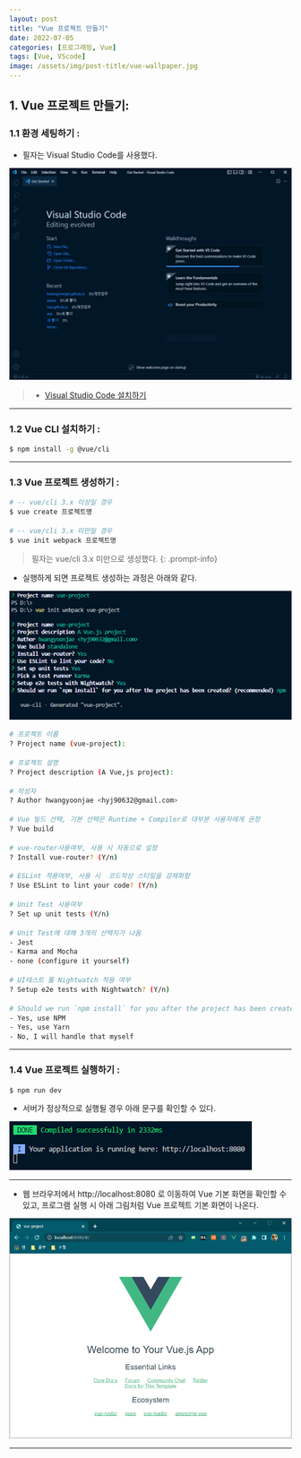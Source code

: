 ```yaml
---
layout: post
title: "Vue 프로젝트 만들기"
date: 2022-07-05
categories: [프로그래밍, Vue]
tags: [Vue, VScode]
image: /assets/img/post-title/vue-wallpaper.jpg
---
```


## 1. Vue 프로젝트 만들기:
### 1.1 환경 세팅하기 :

- 필자는 Visual Studio Code를 사용했다.
  
![텍스트](/assets/img/post/Vue/vscode%20%EC%84%A4%EC%B9%98%20%ED%9B%84%20%ED%99%94%EB%A9%B4.PNG)
> * [Visual Studio Code 설치하기](https://code.visualstudio.com/ "vscode 설치")

* * *

### 1.2 Vue CLI 설치하기 :
```bash
$ npm install -g @vue/cli
```

* * *

### 1.3 Vue 프로젝트 생성하기 :
```bash
# -- vue/cli 3.x 이상일 경우
$ vue create 프로젝트명

# -- vue/cli 3.x 미만일 경우
$ vue init webpack 프로젝트명
```

> 필자는 vue/cli 3.x 미만으로 생성했다.
{: .prompt-info}

- 실행하게 되면 프로젝트 생성하는 과정은 아래와 같다.

![텍스트](/assets/img/post/Vue/vue%20%ED%94%84%EB%A1%9C%EC%A0%9D%ED%8A%B8%20%EC%83%9D%EC%84%B1.PNG)

```bash
# 프로젝트 이름
? Project name (vue-project):

# 프로젝트 설명
? Project description (A Vue,js project):

# 작성자
? Author hwangyoonjae <hyj90632@gmail.com>

# Vue 빌드 선택, 기본 선택은 Runtime + Compiler로 대부분 사용자에게 권장
? Vue build

# vue-router사용여부, 사용 시 자동으로 설정 
? Install vue-router? (Y/n)

# ESLint 적용여부, 사용 시  코드작성 스타일을 강제화함 
? Use ESLint to lint your code? (Y/n)

# Unit Test 사용여부
? Set up unit tests (Y/n)

# Unit Test에 대해 3개의 선택지가 나옴
- Jest
- Karma and Mocha
- none (configure it yourself)

# UI테스트 툴 Nightwatch 적용 여부 
? Setup e2e tests with Nightwatch? (Y/n)

# Should we run `npm install` for you after the project has been created? (recommended) (Use arrow keys)
- Yes, use NPM
- Yes, use Yarn
- No, I will handle that myself

```

* * *

### 1.4 Vue 프로젝트 실행하기 :

```bash
$ npm run dev
```

- 서버가 정상적으로 실행될 경우 아래 문구를 확인할 수 있다.

![텍스트](/assets/img/post/Vue/Vue%20%ED%94%84%EB%A1%9C%EC%A0%9D%ED%8A%B8%20%EC%84%9C%EB%B2%84%20%EC%A3%BC%EC%86%8C.PNG)

* * *

- 웹 브라우저에서 http://localhost:8080 로 이동하여 Vue 기본 화면을 확인할 수 있고, 프로그램 실행 시 아래 그림처럼 Vue 프로젝트 기본 화면이 나온다.

![텍스트](/assets/img/post/Vue/Vue%20%ED%94%84%EB%A1%9C%EC%A0%9D%ED%8A%B8%20%EA%B8%B0%EB%B3%B8%ED%99%94%EB%A9%B4.PNG)

* * *